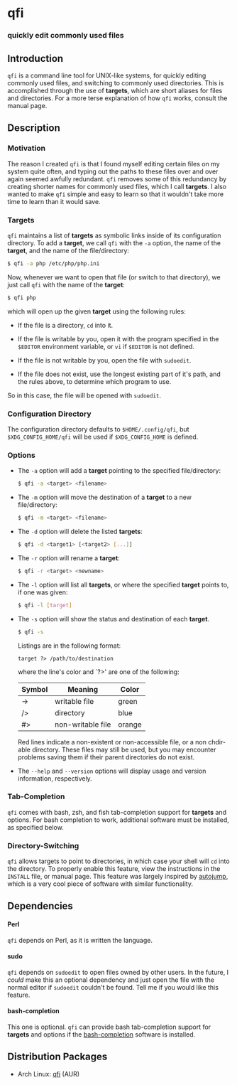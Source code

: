 qfi
====================

### quickly edit commonly used files


Introduction
--------------------

`qfi` is a command line tool for UNIX-like systems, for quickly editing
commonly used files, and switching to commonly used directories.  This is
accomplished through the use of **targets**, which are short aliases for files
and directories.  For a more terse explanation of how `qfi` works, consult the
manual page.


Description
--------------------

### Motivation
The reason I created `qfi` is that I found myself editing certain files on my
system quite often, and typing out the paths to these files over and over again
seemed awfully redundant.  `qfi` removes some of this redundancy by creating
shorter names for commonly used files, which I call **targets**.  I also wanted
to make `qfi` simple and easy to learn so that it wouldn't take more time to
learn than it would save.

### Targets
`qfi` maintains a list of **targets** as symbolic links inside of its
configuration directory.  To add a **target**, we call `qfi` with the `-a`
option, the name of the **target**, and the name of the file/directory:

```bash
$ qfi -a php /etc/php/php.ini
```

Now, whenever we want to open that file (or switch to that directory), we just
call `qfi` with the name of the **target**:

```bash
$ qfi php
```

which will open up the given **target** using the following rules:

 *  If the file is a directory, `cd` into it.

 *  If the file is writable by you, open it with the program specified in the
    `$EDITOR` environment variable, or `vi` if `$EDITOR` is not defined.

 *  If the file is not writable by you, open the file with `sudoedit`.

 *  If the file does not exist, use the longest existing part of it's path, and
    the rules above, to determine which program to use.

So in this case, the file will be opened with `sudoedit`.

### Configuration Directory
The configuration directory defaults to `$HOME/.config/qfi`, but
`$XDG_CONFIG_HOME/qfi` will be used if `$XDG_CONFIG_HOME` is defined.

### Options
 *  The `-a` option will add a **target** pointing to the specified
    file/directory:
    ```bash
    $ qfi -a <target> <filename>
    ```

 *  The `-m` option will move the destination of a **target** to a new
    file/directory:
    ```bash
    $ qfi -m <target> <filename>
    ```

 *  The `-d` option will delete the listed **targets**:
    ```bash
    $ qfi -d <target1> [<target2> [...]]
    ```

 *  The `-r` option will rename a **target**:
    ```bash
    $ qfi -r <target> <newname>
    ```

 *  The `-l` option will list all **targets**, or where the specified
    **target** points to, if one was given:
    ```bash
    $ qfi -l [target]
    ```

 *  The `-s` option will show the status and destination of each **target**.
    ```bash
    $ qfi -s
    ```
    Listings are in the following format:
    ```
    target ?> /path/to/destination
    ```
    where the line's color and `?>' are one of the following:

    Symbol | Meaning           | Color
    ------ | ----------------- | ------
    ->     | writable file     | green
    />     | directory         | blue
    #>     | non-writable file | orange

    Red lines indicate a non-existent or non-accessible file, or a non chdir-able
    directory.  These files may still be used, but you may encounter problems
    saving them if their parent directories do not exist.


 *  The `--help` and `--version` options will display usage and version
    information, respectively.

### Tab-Completion
`qfi` comes with bash, zsh, and fish tab-completion support for **targets** and
options.  For bash completion to work, additional software must be installed,
as specified below.

### Directory-Switching
`qfi` allows targets to point to directories, in which case your shell will
`cd` into the directory.  To properly enable this feature, view the
instructions in the `INSTALL` file, or manual page.  This feature was largely
inspired by [autojump][1], which is a very cool piece of software with similar
functionality.


Dependencies
--------------------

#### Perl
`qfi` depends on Perl, as it is written the language.

#### sudo
`qfi` depends on `sudoedit` to open files owned by other users.  In the future,
I *could* make this an optional dependency and just open the file with the
normal editor if `sudoedit` couldn't be found.  Tell me if you would like this
feature.

#### bash-completion
This one is optional.  `qfi` can provide bash tab-completion support for
**targets** and options if the [bash-completion][2] software is installed.

Distribution Packages
---------------------

 *  Arch Linux: [qfi][3] (AUR)


[1]: https://github.com/joelthelion/autojump
[2]: http://bash-completion.alioth.debian.org/
[3]: https://aur.archlinux.org/packages/qfi/
